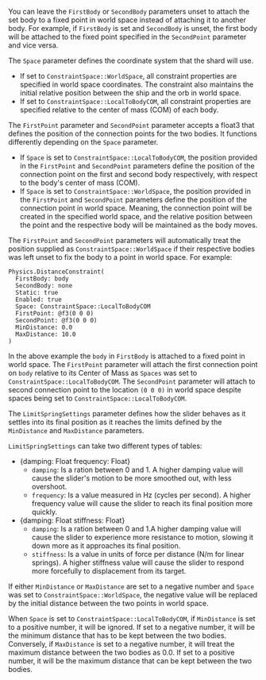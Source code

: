 You can leave the `FirstBody` or `SecondBody` parameters unset to attach the set body to a fixed point in world space instead of attaching it to another body. For example, if `FirstBody` is set and `SecondBody` is unset, the first body will be attached to the fixed point specified in the `SecondPoint` parameter and vice versa.

The `Space` parameter defines the coordinate system that the shard will use.
 - If set to `ConstraintSpace::WorldSpace`, all constraint properties are specified in world space coordinates. The constraint also maintains the initial relative position between the ship and the orb in world space. 
 - If set to `ConstraintSpace::LocalToBodyCOM`, all constraint properties are specified relative to the center of mass (COM) of each body.

The `FirstPoint` parameter and `SecondPoint` parameter accepts a float3 that defines the position of the connection points for the two bodies. It functions differently depending on the `Space` parameter.
 - If `Space` is set to `ConstraintSpace::LocalToBodyCOM`, the position provided in the `FirstPoint` and `SecondPoint` parameters define the position of the connection point on the first and second body respectively, with respect to the body's center of mass (COM).
 - If `Space` is set to `ConstraintSpace::WorldSpace`, the position provided in the `FirstPoint` and `SecondPoint` parameters define the position of the connection point in world space. Meaning, the connection point will be created in the specified world space, and the relative position between the point and the respective body will be maintained as the body moves.

The `FirstPoint` and `SecondPoint` parameters will automatically treat the position supplied as `ConstraintSpace::WorldSpace` if their respective bodies was left unset to fix the body to a point in world space. For example:
```shards
Physics.DistanceConstraint(
  FirstBody: body
  SecondBody: none
  Static: true
  Enabled: true
  Space: ConstraintSpace::LocalToBodyCOM
  FirstPoint: @f3(0 0 0)
  SecondPoint: @f3(0 0 0)
  MinDistance: 0.0
  MaxDistance: 10.0
)
```
In the above example the `body` in `FirstBody` is attached to a fixed point in world space. The `FirstPoint` parameter will attach the first connection point on `body` relative to its Center of Mass as `Spaces` was set to `ConstraintSpace::LocalToBodyCOM`. The `SecondPoint` parameter will attach to second connection point to the location `(0 0 0)` in world space despite spaces being set to `ConstraintSpace::LocalToBodyCOM`.

The `LimitSpringSettings` parameter defines how the slider behaves as it settles into its final position as it reaches the limits defined by the `MinDistance` and `MaxDistance` parameters.

`LimitSpringSettings` can take two different types of tables:
  - {damping: Float frequency: Float}
    - `damping`: Is a ration between 0 and 1. A higher damping value will cause the slider's motion to be more smoothed out, with less overshoot.
    - `frequency`: Is a value measured in Hz (cycles per second). A higher frequency value will cause the slider to reach its final position more quickly.
  - {damping: Float stiffness: Float}
    - `damping`: Is a ration between 0 and 1.A higher damping value will cause the slider to experience more resistance to motion, slowing it down more as it approaches its final position.
    - `stiffness`: Is a value in units of force per distance (N/m for linear springs). A higher stiffness value will cause the slider to respond more forcefully to displacement from its target.

If either `MinDistance` or `MaxDistance` are set to a negative number and `Space` was set to `ConstraintSpace::WorldSpace`, the negative value will be replaced by the initial distance between the two points in world space.

When `Space` is set to `ConstraintSpace::LocalToBodyCOM`, if `MinDistance` is set to a positive number, it will be ignored. If set to a negative number, it will be the minimum distance that has to be kept between the two bodies. Conversely, if `MaxDistance` is set to a negative number, it will treat the maximum distance between the two bodies as 0.0. If set to a positive number, it will be the maximum distance that can be kept between the two bodies.


